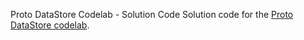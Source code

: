 Proto DataStore Codelab - Solution Code
Solution code for the [Proto DataStore codelab](https://codelabs.developers.google.com/codelabs/android-proto-datastore/#0).
